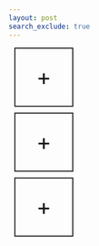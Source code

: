 ```yaml
---
layout: post
search_exclude: true
---
```


<style>
    .box {
      width: 100px;
      height: 100px;
      border: 2px solid #333;
      display: flex;
      justify-content: center;
      align-items: center;
      margin: 10px;
      font-size: 40px;
    }
</style>

  <div class="box">+</div>
  <div class="box">+</div>
  <div class="box">+</div>